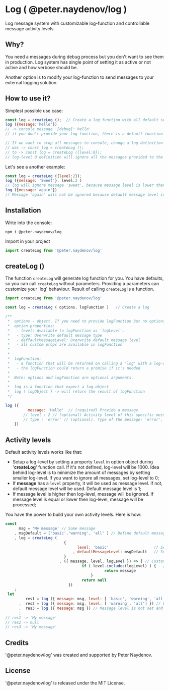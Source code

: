 # Log ( @peter.naydenov/log )

Log message system with customizable log-function and controllable message activity levels. 

## Why?
You need a messages during debug process but you don't want to see them in production. Log system has single point of setting it as active or not active and how verbose should be. 

Another option is to modify your log-function to send messages to your external logging solution.



## How to use it?
Simplest possible use case:
```js
const log = createLog ();  // Create a log function with all default settings
log ({message:'hello'})
// -> console message '[debug]: hello'  
// if you don't provide your log-function, there is a default function that will create and send a console message.

// If we want to stop all messages to console, change a log definition
// was -> const log = createLog ();
// to -> const log = createLog ({level:0});
// log-level 0 definition will ignore all the messages provided to the log
```

Let's see a another example:

```js
const log = createLog ({level:2});
log ({message: 'Sweet'}, level:3 )
// log will ignore message 'sweet', because message level is lower then log-level. This definition of the log will show only level 1 and level 2 of the messages.
log ({message:'again'})
// Message 'again' will not be ignored because default message level is 1
```

## Installation
Write into the console:
```
npm i @peter.naydenov/log
```

Import in your project
```js
import createLog from '@peter.naydenov/log'
```



## createLog ()
The function `createLog` will generate log function for you. You have defaults, so you can call `createLog` without parameters. Providing a parameters can customize your 'log' behaviour. Result of calling `createLog` is a function.

```js
import createLog from '@peter.naydenov/log'

const log = createLog ( options, logFunction )   // Create a log

/**
 *  options - object. If you need to provide logFunction but no options -> set it to empty object. {} 
 *  option properties:
 *   - level: Available to logFunction as 'logLevel'.
 *   - type: Overwrite default message type
 *   - deffaultMessageLevel: Overwrite default message level
 *   - all custom props are available in logFunction
 * 
 * 
 *  logFunction: 
 *   - a function that will be returned on calling a 'log' with a log-object
 *   - the logFunction could return a promise if it's needed 
 *  
 *  Note: options and logFunction are optional arguments.
 * 
 *  log is a function that expect a log-object
 *  log ( logObject ) -> will return the result of logFunction
 */

log ({ 
          message: 'Hello'  // (required) Provide a message
        // level : 2 // (optional) Activity level of this specific message. Deffault is 1.
        // type : 'error' // (optional). Type of the message: 'error', 'warning', or 'log'
    })
```



## Activity levels

Default activity levels works like that:
- Setup a log-level by setting a property `level` in option object during '**createLog**' function call. If it's not defined, log-level will be 1000. Idea behind log-level is to minimize the amount of messages by setting smaller log-level. If you want to ignore all messages, set log-level to 0;
- If **message** has a `level` property, it will be used as message level. If not, default message level will be used. Default message level is 1;
- If message level is higher then log-level, message will be ignored. If message level is equal or lower then log-level, message will be processed;

You have the power to build your own activity levels. Here is how:

```js
const
      msg = 'My message' // Some message
    , msgDefault = ['basic','warning', 'all' ] // Define default message level
    , log = createLog (
                          { 
                                level: 'basic'                    // Setup a log-level
                              , defaultMessageLevel: msgDefault   // Setup default message level if not defined
                          }
                        , ({ message, level, logLevel }) => { // Custom log-function
                                  if ( level.includes(logLevel) ) {   // Test if log-level is included in message level
                                            return message
                                      }   
                                  return null
                            }) 
    ;
 let 
         res1 = log ({ message: msg, level: [ 'basic', 'warning', 'all'] })
      ,  res2 = log ({ message: msg, level: [ 'warning', 'all'] }) // Log-level is not included in message level, so the message will be ignored. Will return null
      ,  res3 = log ({ message: msg }) // Message level is not set and will get default message level
      ;
// res1 -> 'My message'
// res2 -> null
// res3 -> 'My message'
```






## Credits
'@peter.naydenov/log' was created and supported by Peter Naydenov.



## License
'@peter.naydenov/log' is released under the MIT License.
